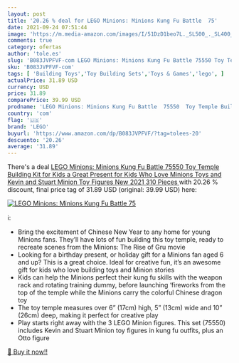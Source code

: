 ```yaml
---
layout: post
title: '20.26 % deal for LEGO Minions: Minions Kung Fu Battle  75'
date: 2021-09-24 07:51:44
image: 'https://m.media-amazon.com/images/I/51DzD1beo7L._SL500_._SL400_.jpg'
comments: true
category: ofertas
author: 'tole.es'
slug: 'B083JVPFVF-com LEGO Minions: Minions Kung Fu Battle 75550 Toy Temple...'
sku: 'B083JVPFVF-com'
tags: [ 'Building Toys','Toy Building Sets','Toys & Games','lego', ]
actualPrice: 31.89 USD
currency: USD
price: 31.89
comparePrice: 39.99 USD
prodname: 'LEGO Minions: Minions Kung Fu Battle  75550  Toy Temple Building Kit for Kids  a Great Present for Kids Who Love Minions Toys and Kevin and Stuart Minion Toy Figures  New 2021  310 Pieces '
country: 'com'
flag: '🇺🇸'
brand: 'LEGO'
buyurl: 'https://www.amazon.com/dp/B083JVPFVF/?tag=tolees-20'
descuento: '20.26'
average: '31.89'
---
```


There's a deal [LEGO Minions: Minions Kung Fu Battle  75550  Toy Temple Building Kit for Kids  a Great Present for Kids Who Love Minions Toys and Kevin and Stuart Minion Toy Figures  New 2021  310 Pieces ](https://www.amazon.com/dp/B083JVPFVF/?tag=tolees-20)  with  20.26 % discount, final price tag of  31.89 USD (original: 39.99 USD) here:

[![LEGO Minions: Minions Kung Fu Battle  75](https://m.media-amazon.com/images/I/51DzD1beo7L._SL500_._SL400_.jpg)](https://www.amazon.com/dp/B083JVPFVF/?tag=tolees-20)

ℹ️:

- Bring the excitement of Chinese New Year to any home for young Minions fans. They’ll have lots of fun building this toy temple, ready to recreate scenes from the Minions: The Rise of Gru movie
- Looking for a birthday present, or holiday gift for a Minions fan aged 6 and up? This is a great choice. Ideal for creative fun, it’s an awesome gift for kids who love building toys and Minion stories
- Kids can help the Minions perfect their kung fu skills with the weapon rack and rotating training dummy, before launching ‘fireworks from the top of the temple while the Minions carry the colorful Chinese dragon toy
- The toy temple measures over 6” (17cm) high, 5” (13cm) wide and 10” (26cm) deep, making it perfect for creative play
- Play starts right away with the 3 LEGO Minion figures. This set (75550) includes Kevin and Stuart Minion toy figures in kung fu outfits, plus an Otto figure

[🛒 Buy it now!!](https://www.amazon.com/dp/B083JVPFVF/?tag=tolees-20)
